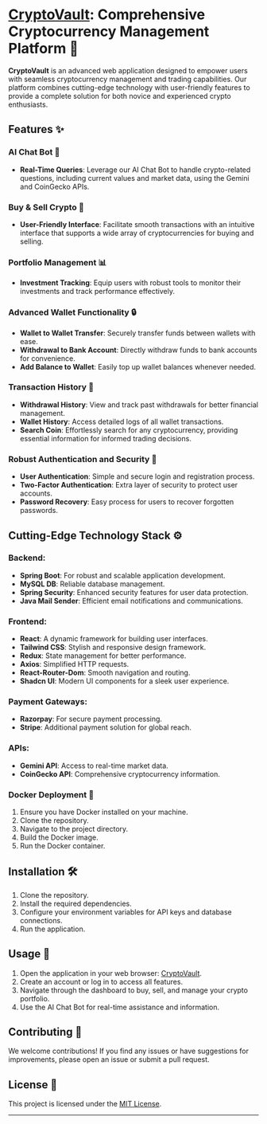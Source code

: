 # [CryptoVault](https://cryptovault.jatinagrawal.co.in/): Comprehensive Cryptocurrency Management Platform 🚀

**CryptoVault** is an advanced web application designed to empower users with seamless cryptocurrency management and trading capabilities. Our platform combines cutting-edge technology with user-friendly features to provide a complete solution for both novice and experienced crypto enthusiasts.

## Features ✨

### AI Chat Bot 🤖
- **Real-Time Queries**: Leverage our AI Chat Bot to handle crypto-related questions, including current values and market data, using the Gemini and CoinGecko APIs.

### Buy & Sell Crypto 💸
- **User-Friendly Interface**: Facilitate smooth transactions with an intuitive interface that supports a wide array of cryptocurrencies for buying and selling.

### Portfolio Management 📊
- **Investment Tracking**: Equip users with robust tools to monitor their investments and track performance effectively.

### Advanced Wallet Functionality 🔒
- **Wallet to Wallet Transfer**: Securely transfer funds between wallets with ease.
- **Withdrawal to Bank Account**: Directly withdraw funds to bank accounts for convenience.
- **Add Balance to Wallet**: Easily top up wallet balances whenever needed.

### Transaction History 📜
- **Withdrawal History**: View and track past withdrawals for better financial management.
- **Wallet History**: Access detailed logs of all wallet transactions.
- **Search Coin**: Effortlessly search for any cryptocurrency, providing essential information for informed trading decisions.

### Robust Authentication and Security 🔐
- **User Authentication**: Simple and secure login and registration process.
- **Two-Factor Authentication**: Extra layer of security to protect user accounts.
- **Password Recovery**: Easy process for users to recover forgotten passwords.

## Cutting-Edge Technology Stack ⚙️

### Backend:
- **Spring Boot**: For robust and scalable application development.
- **MySQL DB**: Reliable database management.
- **Spring Security**: Enhanced security features for user data protection.
- **Java Mail Sender**: Efficient email notifications and communications.

### Frontend:
- **React**: A dynamic framework for building user interfaces.
- **Tailwind CSS**: Stylish and responsive design framework.
- **Redux**: State management for better performance.
- **Axios**: Simplified HTTP requests.
- **React-Router-Dom**: Smooth navigation and routing.
- **Shadcn UI**: Modern UI components for a sleek user experience.

### Payment Gateways:
- **Razorpay**: For secure payment processing.
- **Stripe**: Additional payment solution for global reach.

### APIs:
- **Gemini API**: Access to real-time market data.
- **CoinGecko API**: Comprehensive cryptocurrency information.

### Docker Deployment 🐳

1. Ensure you have Docker installed on your machine.
2. Clone the repository.
3. Navigate to the project directory.
4. Build the Docker image.
5. Run the Docker container.

## Installation 🛠️

1. Clone the repository.
2. Install the required dependencies.
3. Configure your environment variables for API keys and database connections.
4. Run the application.

## Usage 🚀

1. Open the application in your web browser: [CryptoVault](https://cryptovault.jatinagrawal.co.in/).
2. Create an account or log in to access all features.
3. Navigate through the dashboard to buy, sell, and manage your crypto portfolio.
4. Use the AI Chat Bot for real-time assistance and information.

## Contributing 🤝

We welcome contributions! If you find any issues or have suggestions for improvements, please open an issue or submit a pull request.

## License 📄

This project is licensed under the [MIT License](LICENSE).

---
